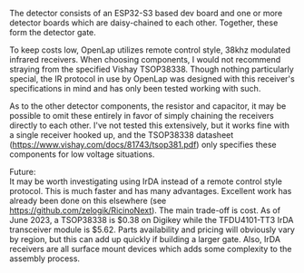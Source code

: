 The detector consists of an ESP32-S3 based dev board and one or more detector boards which are daisy-chained to each other.  Together, these form the detector gate.

To keep costs low, OpenLap utilizes remote control style, 38khz modulated infrared receivers. When choosing components, I would not recommend straying from the specified Vishay TSOP38338.  Though nothing particularly special, the IR protocol in use by OpenLap was designed with this receiver's specifications in mind and has only been tested working with such.

As to the other detector components, the resistor and capacitor, it may be possible to omit these entirely in favor of simply chaining the receivers directly to each other.  I've not tested this extensively, but it works fine with a single receiver hooked up, and the TSOP38338 datasheet (https://www.vishay.com/docs/81743/tsop381.pdf) only specifies these components for low voltage situations.  

Future:  
It may be worth investigating using IrDA instead of a remote control style protocol. This is much faster and has many advantages. Excellent work has already been done on this elsewhere (see https://github.com/zelogik/RicinoNext).  The main trade-off is cost. As of June 2023, a TSOP38338 is $0.38 on Digikey while the TFDU4101-TT3 IrDA transceiver module is $5.62. Parts availability and pricing will obviously vary by region, but this can add up quickly if building a larger gate.  Also, IrDA receivers are all surface mount devices which adds some complexity to the assembly process.
